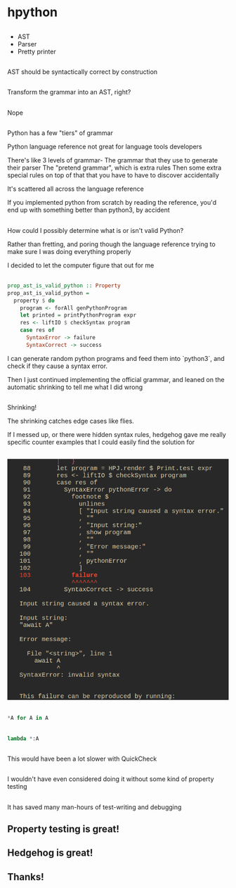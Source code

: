# hpython

##

- AST
- Parser
- Pretty printer

##

AST should be syntactically correct by construction

##

Transform the grammar into an AST, right?

##

Nope

##

Python has a few "tiers" of grammar

<div class="notes">
Python language reference not great for language tools developers

There's like 3 levels of grammar-
The grammar that they use to generate their parser
The "pretend grammar", which is extra rules
Then some extra special rules on top of that that you have to have to
  discover accidentally

It's scattered all across the language reference

If you implemented python from scratch by reading the reference, you'd
end up with something better than python3, by accident
</div>

##

How could I possibly determine what is or isn't valid Python?

<div class="notes">
Rather than fretting, and poring though the language reference trying to make
sure I was doing everything properly

I decided to let the computer figure that out for me
</div>

##

```haskell
prop_ast_is_valid_python :: Property
prop_ast_is_valid_python =
  property $ do
    program <- forAll genPythonProgram
    let printed = printPythonProgram expr
    res <- liftIO $ checkSyntax program
    case res of
      SyntaxError -> failure
      SyntaxCorrect -> success
```

<div class="notes">
I can generate random python programs and feed them into `python3`,
and check if they cause a syntax error.

Then I just continued implementing the official grammar, and leaned on
the automatic shrinking to tell me what I did wrong
</div>

##

Shrinking!

<div class="notes">
The shrinking catches edge cases like flies.

If I messed up, or there were hidden syntax rules, hedgehog gave me really
specific counter examples that I could easily find the solution for
</div>

##

<img src="img/hedgehog_await.png" />

##

```python
*A for A in A
```

##

```python
lambda *:A
```

##

This would have been a lot slower with QuickCheck

##

I wouldn't have even considered doing it without some kind of property testing

##

It has saved many man-hours of test-writing and debugging

## Property testing is great!

## Hedgehog is great!

## Thanks!

